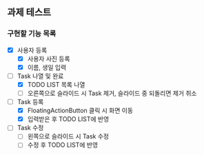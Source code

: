 ## 과제 테스트

### 구현할 기능 목록

- [x] 사용자 등록
    - [x] 사용자 사진 등록
    - [x] 이름, 생일 입력
- [ ] Task 나열 및 완료
    - [x] TODO LIST 목록 나열
    - [ ] 오른쪽으로 슬라이드 시 Task 제거, 슬라이드 중 되돌리면 제거 취소
- [ ] Task 등록
    - [x] FloatingActionButton 클릭 시 화면 이동
    - [x] 입력받은 후 TODO LIST에 반영
- [ ] Task 수정
    - [ ] 왼쪽으로 슬라이드 시 Task 수정
    - [ ] 수정 후 TODO LIST에 반영